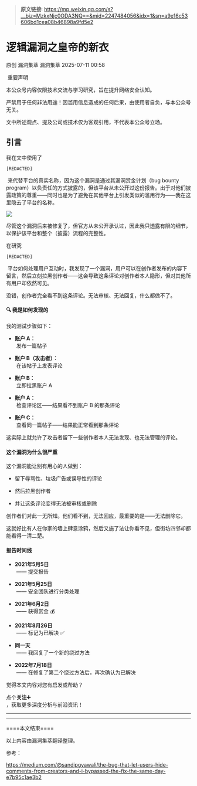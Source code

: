> **原文链接**: https://mp.weixin.qq.com/s?__biz=MzkxNjc0ODA3NQ==&mid=2247484056&idx=1&sn=a9e16c53606bd1cea08b46898a9fd5e2

#  逻辑漏洞之皇帝的新衣  
原创 漏洞集萃  漏洞集萃   2025-07-11 00:58  
  
 重要声明   
  
本公众号内容仅限技术交流与学习研究，旨在提升网络安全认知。  
  
严禁用于任何非法用途！因滥用信息造成的任何后果，由使用者自负，与本公众号无关。  
  
文中所述观点、提及公司或技术仅为客观引用，不代表本公众号立场。  
  
## 引言  
  
我在文中使用了 
```
[REDACTED]
```

  
 来代替平台的真实名称，因为这个漏洞是通过其漏洞赏金计划（bug bounty program）以负责任的方式披露的，但该平台从未公开过这份报告。出于对他们披露政策的尊重——同时也是为了避免在其他平台上引发类似的滥用行为——我在这里隐去了平台的名称。  
  
  
![](https://mmbiz.qpic.cn/mmbiz_png/Y5LD4fX7WOJic1jrlWJRtg6o2l3G9yCRhVdjyfoMI2Xlv7cWqrP8FicWX9v0NjsaicGuH2icwkpu2icKLRz000adANg/640?wx_fmt=png&from=appmsg "")  
  
  
尽管这个漏洞后来被修复了，但官方从未公开承认过，因此我只透露有限的细节，以保护该平台和整个（披露）流程的完整性。  
  
在研究 
```
[REDACTED]
```

  
 平台如何处理用户互动时，我发现了一个漏洞，用户可以在创作者发布的内容下留言，然后立刻拉黑创作者——这会导致这条评论对创作者本人隐形，但对其他所有用户却依然可见。  
  
没错，创作者完全看不到这条评论。无法审核、无法回复，什么都做不了。  
#### 🔍 我是如何发现的  
  
我的测试步骤如下：  
- **账户 A：**  
 发布一篇帖子  
  
- **账户 B（攻击者）：**  
 在该帖子上发表评论  
  
- **账户 B：**  
 立即拉黑账户 A  
  
- **账户 A：**  
 检查评论区——结果看不到账户 B 的那条评论  
  
- **账户 C：**  
 查看同一篇帖子——结果能正常看到那条评论  
  
这实际上就允许了攻击者留下一些创作者本人无法发现、也无法管理的评论。  
#### 这个漏洞为什么很严重  
  
这个漏洞能让别有用心的人做到：  
- 留下辱骂性、垃圾广告或误导性的评论  
  
- 然后拉黑创作者  
  
- 并让这条评论变得无法被审核或删除  
  
创作者们对此一无所知。他们看不到，无法回应，最重要的是——无法删除它。  
  
这就好比有人在你家的墙上肆意涂鸦，然后又施了法让你看不见，但街坊四邻却都能看得一清二楚。  
#### 报告时间线  
- **2021年5月5日**  
 —— 提交报告  
  
- **2021年5月25日**  
 —— 安全团队进行分类处理  
  
- **2021年6月2日**  
 —— 获得赏金 💰  
  
- **2021年8月26日**  
 —— 标记为已解决 ✅  
  
- **同一天**  
 —— 我回复了一个新的绕过方法  
  
- **2022年7月18日**  
 —— 在修复了第二个绕过方法后，再次确认为已解决  
  
  
  
  
  
觉得本文内容对您有启发或帮助？  
  
点个**关注➕**  
，获取更多深度分析与前沿资讯！  
  
  
  
****  
  
****  
  
====本文结束====  
  
以上内容由漏洞集萃翻译整理。  
  
参考：  
  
https://medium.com/@sandipgyawali/the-bug-that-let-users-hide-comments-from-creators-and-i-bypassed-the-fix-the-same-day-e7b95c1ae3b2  
  
  
